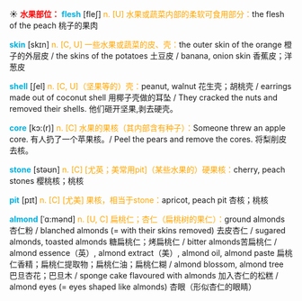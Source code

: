 ☀ <font color="red">**水果部位：**</font>
<font color="sky blue">**flesh**</font> [fleʃ] 
<font color="orange">n. [U] 水果或蔬菜内部的柔软可食用部分：</font>the flesh of the peach 桃子的果肉

<font color="sky blue">**skin**</font> [skɪn] 
<font color="orange">n. [C, U] 一些水果或蔬菜的皮、壳：</font>the outer skin of the orange 橙子的外层皮 / the skins of the potatoes 土豆皮 / banana, onion skin 香蕉皮；洋葱皮
            
<font color="sky blue">**shell**</font> [ʃel]
<font color="orange">n. [C, U]（坚果等的）壳：</font>peanut, walnut 花生壳；胡桃壳 / earrings made out of coconut shell 用椰子壳做的耳坠 / They cracked the nuts and removed their shells. 他们砸开坚果,剥去硬壳。         

<font color="sky blue">**core**</font> [kɔ:(r)]
<font color="orange">n. [C] 水果的果核（其内部含有种子）：</font>Someone threw an apple core. 有人扔了一个苹果核。/ Peel the pears and remove the cores. 将梨削皮去核。

<font color="sky blue">**stone**</font> [stəʊn] 
<font color="orange">n. [C] [尤英；美常用pit]（某些水果的）硬果核：</font>cherry, peach stones 樱桃核；桃核
           
<font color="sky blue">**pit**</font> [pɪt]
<font color="orange">n. [C] [尤美] 果核，相当于stone：</font>apricot, peach pit 杏核；桃核
           
<font color="sky blue">**almond**</font> [ˈɑ:mənd]
<font color="orange">n. [U, C] 扁桃仁；杏仁（扁桃树的果仁）：</font>ground almonds 杏仁粉 / blanched almonds (= with their skins removed) 去皮杏仁 / sugared almonds, toasted almonds 糖扁桃仁；烤扁桃仁 / bitter almonds苦扁桃仁 / almond essence（英）, almond extract（美）, almond oil, almond paste 扁桃仁香精；扁桃仁提取物；扁桃仁油；扁桃仁糊 / almond blossom, almond tree 巴旦杏花；巴旦木 / sponge cake flavoured with almonds 加入杏仁的松糕 / almond eyes (= eyes shaped like almonds) 杏眼（形似杏仁的眼睛）
